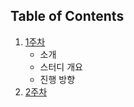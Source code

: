 ## Table of Contents

1. [1주차](08/20200822.md "2020.08.22")
    - 소개
    - 스터디 개요
    - 진행 방향
2. [2주차]()